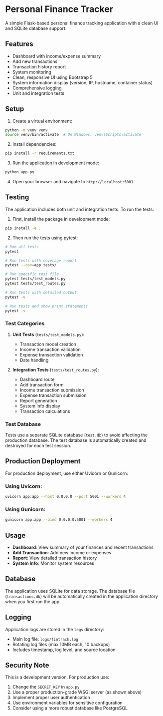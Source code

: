 # Personal Finance Tracker

A simple Flask-based personal finance tracking application with a clean UI and SQLite database support.

## Features

- Dashboard with income/expense summary
- Add new transactions
- Transaction history report
- System monitoring
- Clean, responsive UI using Bootstrap 5
- System information display (version, IP, hostname, container status)
- Comprehensive logging
- Unit and integration tests

## Setup

1. Create a virtual environment:
```bash
python -m venv venv
source venv/bin/activate  # On Windows: venv\Scripts\activate
```

2. Install dependencies:
```bash
pip install -r requirements.txt
```

3. Run the application in development mode:
```bash
python app.py
```

4. Open your browser and navigate to `http://localhost:5001`

## Testing

The application includes both unit and integration tests. To run the tests:

1. First, install the package in development mode:
```bash
pip install -e .
```

2. Then run the tests using pytest:
```bash
# Run all tests
pytest

# Run tests with coverage report
pytest --cov=app tests/

# Run specific test file
pytest tests/test_models.py
pytest tests/test_routes.py

# Run tests with detailed output
pytest -v

# Run tests and show print statements
pytest -s
```

### Test Categories

1. **Unit Tests** (`tests/test_models.py`):
   - Transaction model creation
   - Income transaction validation
   - Expense transaction validation
   - Date handling

2. **Integration Tests** (`tests/test_routes.py`):
   - Dashboard route
   - Add transaction form
   - Income transaction submission
   - Expense transaction submission
   - Report generation
   - System info display
   - Transaction calculations

### Test Database

Tests use a separate SQLite database (`test.db`) to avoid affecting the production database. The test database is automatically created and destroyed for each test session.

## Production Deployment

For production deployment, use either Uvicorn or Gunicorn:

### Using Uvicorn:
```bash
uvicorn app:app --host 0.0.0.0 --port 5001 --workers 4
```

### Using Gunicorn:
```bash
gunicorn app:app --bind 0.0.0.0:5001 --workers 4
```

## Usage

- **Dashboard**: View summary of your finances and recent transactions
- **Add Transaction**: Add new income or expenses
- **Report**: View detailed transaction history
- **System Info**: Monitor system resources

## Database

The application uses SQLite for data storage. The database file (`transactions.db`) will be automatically created in the application directory when you first run the app.

## Logging

Application logs are stored in the `logs` directory:
- Main log file: `logs/fintrack.log`
- Rotating log files (max 10MB each, 10 backups)
- Includes timestamp, log level, and source location

## Security Note

This is a development version. For production use:
1. Change the `SECRET_KEY` in `app.py`
2. Use a proper production-grade WSGI server (as shown above)
3. Implement proper user authentication
4. Use environment variables for sensitive configuration
5. Consider using a more robust database like PostgreSQL 